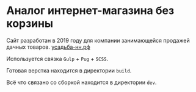 # Аналог интернет-магазина без корзины
Сайт разработан в 2019 году для компании занимающейся продажей дачных товаров. [усадьба-нн.рф](https://усадьба-нн.рф/)

Используется связка `Gulp` + `Pug` + `SCSS`.

Готовая верстка находится в директории `build`.

Всё что связано со сборкой находится в директории `dev`.